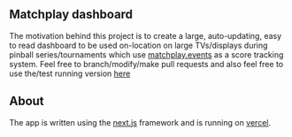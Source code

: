 ## Matchplay dashboard

The motivation behind this project is to create a large, auto-updating, easy to read dashboard to be used on-location on large TVs/displays during pinball series/tournaments which use [matchplay.events](https://matchplay.events) as a score tracking system. Feel free to branch/modify/make pull requests and also feel free to use the/test running version [here](https://matchplay-dash.vercel.app/)

## About

The app is written using the [next.js](https://nextjs.org/docs) framework and is running on [vercel](https://vercel.com/).